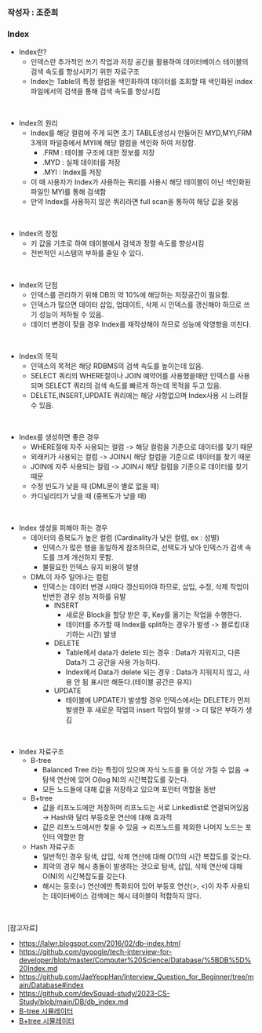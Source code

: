 ### 작성자 : 조준희

### Index
- Index란?
  - 인덱스란 추가적인 쓰기 작업과 저장 공간을 활용하여 데이터베이스 테이블의 검색 속도를 향상시키기 위한 자료구조
  - Index는 Table의 특정 컬럼을 색인화하여 데이터를 조회할 때 색인화된 index파일에서의 검색을 통해 검색 속도를 향상시킴

<br/>

- Index의 원리
  - Index를 해당 컬럼에 주게 되면 초기 TABLE생성시 만들어진 MYD,MYI,FRM 3개의 파일중에서 MYI에 해당 컬럼을 색인화 하여 저장함.
    - .FRM : 테이블 구조에 대한 정보를 저장
    - .MYD : 실제 데이터를 저장
    - .MYI : Index를 저장
  - 이 때 사용자가 Index가 사용하는 쿼리를 사용시 해당 테이블이 아닌 색인화된 파일인 MYI를 통해 검색함
  - 만약 Index를 사용하지 않은 쿼리라면 full scan을 통하여 해당 값을 찾음

<br/>

- Index의 장점
  - 키 값을 기초로 하여 테이블에서 검색과 정렬 속도를 향상시킴
  - 전반적인 시스템의 부하를 줄일 수 있다.

<br/>


- Index의 단점
  - 인덱스를 관리하기 위해 DB의 약 10%에 해당하는 저장공간이 필요함.
  - 인덱스가 많으면 데이터 삽입, 업데이트, 삭제 시 인덱스를 갱신해야 하므로 쓰기 성능이 저하될 수 있음.
  - 데이터 변경이 잦을 경우 Index를 재작성해야 하므로 성능에 악영향을 끼친다.


<br/>


- Index의 목적
  - 인덱스의 목적은 해당 RDBMS의 검색 속도를 높이는데 있음.
  - SELECT 쿼리의 WHERE절이나 JOIN 예약어를 사용했을때만 인덱스를 사용되며 SELECT 쿼리의 검색 속도를 빠르게 하는데 목적을 두고 있음.
  - DELETE,INSERT,UPDATE 쿼리에는 해당 사항없으며 Index사용 시 느려질 수 있음.

<br/>

- Index를 생성하면 좋은 경우
  - WHERE절에 자주 사용되는 컬럼 -> 해당 컬럼을 기준으로 데이터를 찾기 때문
  - 외래키가 사용되는 컬럼 -> JOIN시 해당 컬럼을 기준으로 데이터를 찾기 때문
  - JOIN에 자주 사용되는 컬럼 -> JOIN시 해당 컬럼을 기준으로 데이터를 찾기 때문
  - 수정 빈도가 낮을 때 (DML문이 별로 없을 때)
  - 카디널리티가 낮을 때 (중복도가 낮을 때)

<br/>

- Index 생성을 피해야 하는 경우
  - 데이터의 중복도가 높은 컬럼 (Cardinality가 낮은 컬럼,  ex : 성별)
    - 인덱스가 많은 행을 동일하게 참조하므로, 선택도가 낮아 인덱스가 검색 속도를 크게 개선하지 못함.
    - 불필요한 인덱스 유지 비용이 발생
  - DML이 자주 일어나는 컬럼
    - 인덱스는 데이터 변경 시마다 갱신되어야 하므로, 삽입, 수정, 삭제 작업이 빈번한 경우 성능 저하를 유발
      - INSERT
        - 새로운 Block을 할당 받은 후, Key를 옮기는 작업을 수행한다.
        - 데이터를 추가할 때 Index를 split하는 경우가 발생 -> 블로킹(대기하는 시간) 발생
      - DELETE
        - Table에서 data가 delete 되는 경우 : Data가 지워지고, 다른 Data가 그 공간을 사용 가능하다.
        - Index에서 Data가 delete 되는 경우 : Data가 지워지지 않고, 사용 안 됨 표시만 해둔다.(테이블 공간은 유지)
      - UPDATE
        - 테이블에 UPDATE가 발생할 경우 인덱스에서는 DELETE가 먼저 발생한 후 새로운 작업의 insert 작업이 발생 -> 더 많은 부하가 생김

<br/>

- Index 자료구조
  - B-tree
    - Balanced Tree 라는 특징이 있으며 자식 노드를 둘 이상 가질 수 없음 → 탐색 연산에 있어 O(log N)의 시간복잡도를 갖는다.
    - 모든 노드들에 대해 값을 저장하고 있으며 포인터 역할을 동반
  - B+tree
    - 값을 리프노드에만 저장하며 리프노드는 서로 Linkedlist로 연결되어있음 → Hash와 달리 부등호문 연산에 대해 효과적
    - 값은 리프노드에서만 찾을 수 있음 → 리프노드를 제외한 나머지 노드는 포인터 역할만 함
  - Hash 자료구조
    - 일반적인 경우 탐색, 삽입, 삭제 연산에 대해 O(1)의 시간 복잡도를 갖는다.
    - 최악의 경우 해시 충돌이 발생하는 것으로 탐색, 삽입, 삭제 연산에 대해 O(N)의 시간복잡도를 갖는다.
    - 해시는 등호(=) 연산에만 특화되어 있어 부등호 연산(>, <)이 자주 사용되는 데이터베이스 검색에는 해시 테이블이 적합하지 않다.

<br/>

[참고자료]
- https://lalwr.blogspot.com/2016/02/db-index.html
- https://github.com/gyoogle/tech-interview-for-developer/blob/master/Computer%20Science/Database/%5BDB%5D%20Index.md
- https://github.com/JaeYeopHan/Interview_Question_for_Beginner/tree/main/Database#index
- https://github.com/devSquad-study/2023-CS-Study/blob/main/DB/db_index.md
- [B-tree 시뮬레이터](https://www.cs.usfca.edu/~galles/visualization/BTree.html)
- [B+tree 시뮬레이터](https://www.cs.usfca.edu/~galles/visualization/BPlusTree.html)
